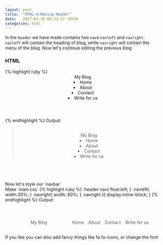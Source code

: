 ```yaml
---
layout: post
title:  "HTML-4:Making Header"
date:   2017-01-30 09:23:17 +0530
categories: html
---
```

In the `header` we have made contains two `nav`s `navleft` and `navright`. `navleft` will contain the heading of blog, while `navright` will contain the menu of the blog.
Now let's continue editing the previous blog
<h3> HTML </h3>
{% highlight ruby %}
<header class="header">
<nav class="navleft">
My Blog
</nav>
<nav class="navright">
<li>Home</li>
<li>About</li>
<li>Contact</li>
<li>Write for us</li>
</nav>
</header>
{% endhighlight %}
Output:
<blockquote>
<br>
<header class="header1">
<nav class="navleft1">
My Blog
</nav>
<nav class="navright1">
<li>Home</li>
<li>About</li>
<li>Contact</li>
<li>Write for us</li>
</nav>
</header>
</blockquote>
<br>
Now let's style our `navbar`<br>
Make `main.css`
{% highlight ruby %}
.header nav{
  float:left;
}
.navleft{
  width:30%;
}
.navright{
width: 60%;
}
.navright li{
  display:inline-block;
}
{% endhighlight %}
Output:<br/>
<blockquote>
<header class="header2">
<nav class="navleft2">
My Blog
</nav>
<nav class="navright2">
<li>Home</li>
<li>About</li>
<li>Contact</li>
<li>Write for us</li>
</nav>
</header>
</blockquote>
<br>
<style>
.hearder2{
margin:20px;  
}
.header2 nav{
  float:left;
}
.navleft2{
  width:30%;  
}
.navright2{
width: 70%;
}
.navright2 li{
  display:inline-block;
  padding-left: 5px;
  padding-right: 5px;
  text-align:right;
}
</style>
<br>

If you like you can also add fancy things like fa fa-icons, or change the font
